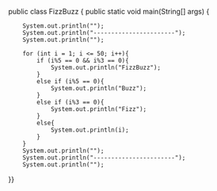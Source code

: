 public class FizzBuzz {
    public static void main(String[] args) {

        System.out.println("");
        System.out.println("-----------------------");
        System.out.println("");

        for (int i = 1; i <= 50; i++){
            if (i%5 == 0 && i%3 == 0){
                System.out.println("FizzBuzz");
            }
            else if (i%5 == 0){
                System.out.println("Buzz");
            }
            else if (i%3 == 0){
                System.out.println("Fizz");
            }
            else{
                System.out.println(i);
            }
        }
        System.out.println("");
        System.out.println("-----------------------");
        System.out.println("");
}}

